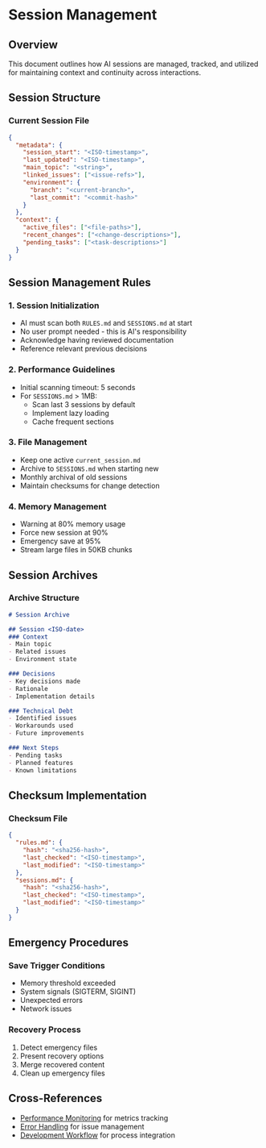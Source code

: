# Session Management

## Overview

This document outlines how AI sessions are managed, tracked, and utilized for maintaining context and continuity across interactions.

## Session Structure

### Current Session File
```json
{
  "metadata": {
    "session_start": "<ISO-timestamp>",
    "last_updated": "<ISO-timestamp>",
    "main_topic": "<string>",
    "linked_issues": ["<issue-refs>"],
    "environment": {
      "branch": "<current-branch>",
      "last_commit": "<commit-hash>"
    }
  },
  "context": {
    "active_files": ["<file-paths>"],
    "recent_changes": ["<change-descriptions>"],
    "pending_tasks": ["<task-descriptions>"]
  }
}
```

## Session Management Rules

### 1. Session Initialization
- AI must scan both `RULES.md` and `SESSIONS.md` at start
- No user prompt needed - this is AI's responsibility
- Acknowledge having reviewed documentation
- Reference relevant previous decisions

### 2. Performance Guidelines
- Initial scanning timeout: 5 seconds
- For `SESSIONS.md` > 1MB:
  - Scan last 3 sessions by default
  - Implement lazy loading
  - Cache frequent sections

### 3. File Management
- Keep one active `current_session.md`
- Archive to `SESSIONS.md` when starting new
- Monthly archival of old sessions
- Maintain checksums for change detection

### 4. Memory Management
- Warning at 80% memory usage
- Force new session at 90%
- Emergency save at 95%
- Stream large files in 50KB chunks

## Session Archives

### Archive Structure
```markdown
# Session Archive

## Session <ISO-date>
### Context
- Main topic
- Related issues
- Environment state

### Decisions
- Key decisions made
- Rationale
- Implementation details

### Technical Debt
- Identified issues
- Workarounds used
- Future improvements

### Next Steps
- Pending tasks
- Planned features
- Known limitations
```

## Checksum Implementation

### Checksum File
```json
{
  "rules.md": {
    "hash": "<sha256-hash>",
    "last_checked": "<ISO-timestamp>",
    "last_modified": "<ISO-timestamp>"
  },
  "sessions.md": {
    "hash": "<sha256-hash>",
    "last_checked": "<ISO-timestamp>",
    "last_modified": "<ISO-timestamp>"
  }
}
```

## Emergency Procedures

### Save Trigger Conditions
- Memory threshold exceeded
- System signals (SIGTERM, SIGINT)
- Unexpected errors
- Network issues

### Recovery Process
1. Detect emergency files
2. Present recovery options
3. Merge recovered content
4. Clean up emergency files

## Cross-References

- [Performance Monitoring](../performance/monitoring.md) for metrics tracking
- [Error Handling](../errors/README.md) for issue management
- [Development Workflow](../development-workflow.md) for process integration 
